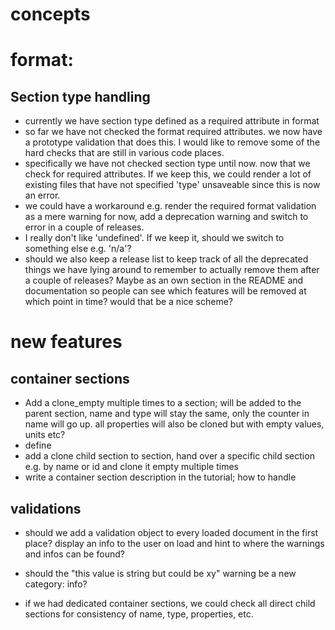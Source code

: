 
# concepts 

# format:

## Section type handling
- currently we have section type defined as a required attribute in format
- so far we have not checked the format required attributes. we now have a prototype validation that does this. I would like to remove some of the hard checks that are still in various code places.
- specifically we have not checked section type until now. now that we check for required attributes. If we keep this, we could render a lot of existing files that have not specified 'type' unsaveable since this is now an error.
- we could have a workaround e.g. render the required format validation as a mere warning for now, add a deprecation warning and switch to error in a couple of releases. 
- I really don't like 'undefined'. If we keep it, should we switch to something else e.g. 'n/a'?
- should we also keep a release list to keep track of all the deprecated things we have lying around to remember to actually remove them after a couple of releases? Maybe as an own section in the README and documentation so people can see which features will be removed at which point in time? would that be a nice scheme?

# new features

## container sections
- Add a clone_empty multiple times to a section; will be added to the parent section, name and type will stay the same, only the counter in name will go up. all properties will also be cloned but with empty values, units etc?
 - define
- add a clone child section to section, hand over a specific child section e.g. by name or id and clone it empty multiple times
- write a container section description in the tutorial; how to handle 

## validations
- should we add a validation object to every loaded document in the first place? display an info to the user on load and hint to where the warnings and infos can be found?
- should the "this value is string but could be xy" warning be a new category: info?

- if we had dedicated container sections, we could check all direct child sections for consistency of name, type, properties, etc.
